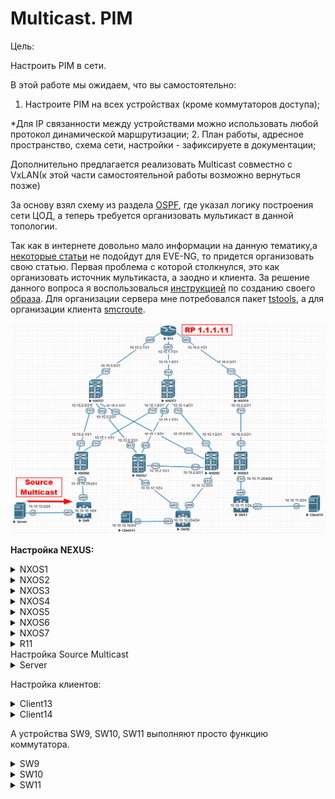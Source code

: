 # Multicast. PIM

Цель:

Настроить PIM в сети.

В этой работе мы ожидаем, что вы самостоятельно:

1. Настроите PIM на всех устройствах (кроме коммутаторов доступа);

  *Для IP связанности между устройствами можно использовать любой протокол динамической маршрутизации; 2. План работы, адресное пространство, схема сети, настройки - зафиксируете в документации;

Дополнительно предлагается реализовать Multicast совместно с VxLAN(к этой части самостоятельной работы возможно вернуться позже)



За основу взял схему из раздела [OSPF](https://github.com/NickelFace/OTUS-Network-Architect/blob/main/2.Overlay_OSPF/Home_Work.md), где указал логику построения сети ЦОД, а  теперь требуется организовать  мультикаст в данной топологии.

Так как в интернете довольно мало информации на данную тематику,а [некоторые статьи](https://linkmeup.ru/blog/1204/)  не подойдут для EVE-NG, то придется организовать свою статью. Первая проблема с которой столкнулся, это как организовать источник мультикаста, а заодно и клиента. За решение данного вопроса я воспользовалься [инструкцией](https://www.eve-ng.net/index.php/documentation/howtos/howto-save-your-settings-to-be-as-default-on-qemu-node/) по созданию своего [образа](https://disk.yandex.ru/d/_UKl3leYfNVqGA). Для организации сервера мне потребовался пакет [tstools](https://onstartup.ru/utility/tstools/), а для организации клиента [smcroute](https://onstartup.ru/set/smcroute/). 



![](./img/Schema1.png)

**Настройка NEXUS:**

 <details>
<summary>NXOS1</summary>
<pre><code>
conf t
! 
hostname NX1
feature ospf
feature pim
!
ip pim rp-address 1.1.1.11
!
router ospf 1
  router-id 1.1.1.1
  passive-interface default
!
interface Ethernet1/1
  no switchport
  medium p2p
  ip unnumbered loopback0
  ip ospf authentication-key 3 OTUS
  ip ospf network point-to-point
  no ip ospf passive-interface
  ip router ospf 1 area 0.0.0.1
  ip pim sparse-mode
  no shutdown
!
interface Ethernet1/2
  no switchport
  ip address 10.10.11.254/24
  ip ospf passive-interface
  ip router ospf 1 area 0.0.0.1
  ip pim sparse-mode
  no shutdown
!
interface loopback0
  ip address 1.1.1.1/24
  ip router ospf 1 area 0.0.0.1
!
end
copy run star 
</code></pre>
</details>

<details>
<summary>NXOS2</summary>
<pre><code>
conf t
!
hostname NX2
feature ospf
feature pim
!
ip pim rp-address 1.1.1.11
!
router ospf 1
  router-id 1.1.1.2
  passive-interface default
!
interface Ethernet1/1
  no switchport
  medium p2p
  ip unnumbered loopback0
  ip ospf authentication-key 3 OTUS
  ip ospf network point-to-point
  no ip ospf passive-interface
  ip router ospf 1 area 0.0.0.0
  ip pim sparse-mode
  no shutdown
!
interface Ethernet1/2
  no switchport
  medium p2p
  ip unnumbered loopback0
  ip ospf authentication-key 3 OTUS
  ip ospf network point-to-point
  no ip ospf passive-interface
  ip router ospf 1 area 0.0.0.0
  ip pim sparse-mode
  no shutdown
!
interface Ethernet1/3
  no switchport
  medium p2p
  ip unnumbered loopback0
  ip ospf authentication-key 3 OTUS
  ip ospf network point-to-point
  no ip ospf passive-interface
  ip router ospf 1 area 0.0.0.0
  ip pim sparse-mode
  no shutdown
!
interface Ethernet1/4
  no switchport
  ip address 10.15.0.6/31
  ip ospf authentication-key 3 OTUS
  ip ospf network point-to-point
  no ip ospf passive-interface
  ip router ospf 1 area 0.0.0.0
  ip pim sparse-mode
  no shutdown
!
interface loopback0
  ip address 1.1.1.2/24
  ip router ospf 1 area 0.0.0.0
!
end
copy run star
</code></pre>
</details>

<details>
  <summary>NXOS3</summary>
<pre><code>
 conf t
!
hostname NX3
feature ospf
feature pim
!
ip pim rp-address 1.1.1.11
!
router ospf 1
  router-id 1.1.1.3
  passive-interface default
!
interface Ethernet1/1
  no switchport
  medium p2p
  ip unnumbered loopback0
  ip ospf authentication-key 3 OTUS
  ip ospf network point-to-point
  no ip ospf passive-interface
  ip router ospf 1 area 0.0.0.0
  ip pim sparse-mode
  no shutdown
!
interface Ethernet1/2
  no switchport
  medium p2p
  ip unnumbered loopback0
  ip ospf authentication-key 3 OTUS
  ip ospf network point-to-point
  no ip ospf passive-interface
  ip router ospf 1 area 0.0.0.0
  ip pim sparse-mode
  no shutdown
!
interface Ethernet1/3
  no switchport
  medium p2p
  ip unnumbered loopback0
  ip ospf authentication-key 3 OTUS
  ip ospf network point-to-point
  no ip ospf passive-interface
  ip router ospf 1 area 0.0.0.0
  ip pim sparse-mode
  no shutdown
!
interface Ethernet1/4
  no switchport
  ip address 10.15.1.6/31
  ip ospf authentication-key 3 OTUS
  ip ospf network point-to-point
  no ip ospf passive-interface
  ip router ospf 1 area 0.0.0.0
  ip pim sparse-mode
  no shutdown
!
interface loopback0
  ip address 1.1.1.3/24
  ip router ospf 1 area 0.0.0.0
!
end
copy run star
</code></pre>
</details>

<details>
  <summary>NXOS4</summary>
<pre><code>
conf t
!
hostname NX4
feature ospf
feature pim
!
ip pim rp-address 1.1.1.11
!
router ospf 1
  router-id 1.1.1.4
  passive-interface default
!
interface Ethernet1/1
  no switchport
  medium p2p
  ip unnumbered loopback0
  ip ospf authentication-key 3 OTUS
  ip ospf network point-to-point
  no ip ospf passive-interface
  ip router ospf 1 area 0.0.0.1
  ip pim sparse-mode
  no shutdown
!
interface Ethernet1/2
  no switchport
  ip address 10.16.0.0/31
  ip ospf authentication-key 3 OTUS
  ip ospf network point-to-point
  no ip ospf passive-interface
  ip router ospf 1 area 0.0.0.1
  ip pim sparse-mode
  no shutdown
!
interface loopback0
  ip address 1.1.1.4/24
  ip router ospf 1 area 0.0.0.1
!
end
copy run star
</code></pre>
</details>

<details>
<summary>NXOS5</summary>
<pre><code>
conf t
!
feature ospf
feature pim
!
ip pim rp-address 1.1.1.11
!
hostname NX5
!
router ospf 1
  router-id 1.1.1.5
  passive-interface default
!
interface Ethernet1/1
  no switchport
  medium p2p
  ip unnumbered loopback0
  ip ospf authentication-key 3 OTUS
  ip ospf network point-to-point
  no ip ospf passive-interface
  ip router ospf 1 area 0.0.0.0
  ip pim sparse-mode
  no shutdown
!
interface Ethernet1/2
  no switchport
  medium p2p
  ip unnumbered loopback0
  ip ospf authentication-key 3 OTUS
  ip ospf network point-to-point
  no ip ospf passive-interface
  ip router ospf 1 area 0.0.0.0
  ip pim sparse-mode
  no shutdown
!
interface Ethernet1/3
  no switchport
  ip address 10.10.12.2/24
  ip router ospf 1 area 0.0.0.0
  ip pim sparse-mode
  ip pim dr-priority 1000
  no shutdown
!
interface Ethernet1/4
  no switchport
  medium p2p
  ip unnumbered loopback0
  ip ospf authentication-key 3 OTUS
  ip ospf network point-to-point
  no ip ospf passive-interface
  ip router ospf 1 area 0.0.0.0
  ip pim sparse-mode
  no shutdown
!
interface loopback0
  ip address 1.1.1.5/24
  ip router ospf 1 area 0.0.0.0
!
end
copy run star
 </code></pre>
</details>

<details>
<summary>NXOS6</summary>
<pre><code>
conf t
!
feature ospf
feature pim
!
ip pim rp-address 1.1.1.11
!
hostname NX6
!
router ospf 1
  router-id 1.1.1.6
  passive-interface default
!
interface Ethernet1/1
  no switchport
  medium p2p
  ip unnumbered loopback0
  ip ospf authentication-key 3 OTUS
  ip ospf network point-to-point
  no ip ospf passive-interface
  ip router ospf 1 area 0.0.0.0
  ip pim sparse-mode
  no shutdown
!
interface Ethernet1/2
  no switchport
  medium p2p
  ip unnumbered loopback0
  ip ospf authentication-key 3 OTUS
  ip ospf network point-to-point
  no ip ospf passive-interface
  ip router ospf 1 area 0.0.0.0
  ip pim sparse-mode
  no shutdown
!
interface Ethernet1/3
  no switchport
  ip address 10.10.10.254/24
  ip router ospf 1 area 0.0.0.0
  ip pim sparse-mode
  no shutdown
!
interface loopback0
  ip address 1.1.1.6/24
  ip router ospf 1 area 0.0.0.0
!
end
copy run star
 </code></pre>
</details>

<details>
<summary>NXOS7</summary>
<pre><code>
conf t
!
hostname NX7
!
feature ospf
feature pim
!
ip pim rp-address 1.1.1.11
!
router ospf 1
  router-id 1.1.1.7
  passive-interface default
!
interface Ethernet1/1
  no switchport
  medium p2p
  ip unnumbered loopback0
  ip ospf authentication-key 3 OTUS
  ip ospf network point-to-point
  no ip ospf passive-interface
  ip router ospf 1 area 0.0.0.0
  ip pim sparse-mode
  no shutdown
!
interface Ethernet1/2
  no switchport
  medium p2p
  ip unnumbered loopback0
  ip ospf authentication-key 3 OTUS
  ip ospf network point-to-point
  no ip ospf passive-interface
  ip router ospf 1 area 0.0.0.0
  ip pim sparse-mode
  no shutdown
!
interface Ethernet1/3
  no switchport
  medium p2p
  ip unnumbered loopback0
  ip ospf authentication-key 3 OTUS
  ip ospf network point-to-point
  no ip ospf passive-interface
  ip router ospf 1 area 0.0.0.0
  ip pim sparse-mode
  no shutdown
!
interface Ethernet1/4
  no switchport
  ip address 10.10.12.1/24
  ip router ospf 1 area 0.0.0.0
  ip pim sparse-mode
  no shutdown
!
interface loopback0
  ip address 1.1.1.7/24
  ip router ospf 1 area 0.0.0.0
!
end
copy run star
</code></pre>
</details>

<details>
<summary>R11</summary>
<pre><code>
enable
configure terminal
!
hostname R11
line con 0
exec-t 0 0
exit
no ip domain loo
!
router ospf 1
router-id 1.1.1.11
!
interface Ethernet0/0
 ip address 10.15.0.7 255.255.255.254
 ip pim sparse-mode
 ip ospf authentication-key OTUS
 ip ospf network point-to-point
 ip ospf 1 area 0
!
interface Ethernet0/1
 ip address 10.15.1.7 255.255.255.254
 ip pim sparse-mode
 ip ospf authentication-key OTUS
 ip ospf network point-to-point
 ip ospf 1 area 0
!
interface Ethernet0/2
 ip address 10.16.0.1 255.255.255.254
 ip pim sparse-mode
 ip ospf authentication-key OTUS
 ip ospf network point-to-point
 ip ospf 1 area 1
!
interface Loopback0
 ip address 1.1.1.11 255.255.255.0
 ip pim sparse-mode
 ip ospf 1 area 0
!
ip multicast-routing 
ip pim rp-address 1.1.1.11
! 
end
wr
</code></pre>
</details>
Настройка Source Multicast

<details>
<summary>Server</summary>
cat /etc/network/interfaces/
<pre><code>
auto ens3
iface ens3  inet static
        address 10.10.10.2
        netmask 255.255.255.0
        gateway 10.10.10.1
</code></pre>
Запуск источника выполняется командой:
<code> 
tsplay ./video.ts 239.0.0.100:1234 -loop -i 10.10.10.2 &
</code>
</details>

Настройка клиентов:

<details>
<summary>Client13</summary>
cat /etc/network/interfaces/
<pre><code>
auto ens3
iface ens3 inet static
        address 10.10.12.10
        netmask 255.255.255.0
        gateway 10.10.12.254
</code></pre>
Запуск подписки на мультикаст рассылку выполняется командой:
<code> 
smcroute -j ens3 239.0.0.100
</code>
</details>

<details>
<summary>Client14</summary>
cat /etc/network/interfaces/
<pre><code>
auto ens3
iface ens3 inet static
        address 10.10.11.1
        netmask 255.255.255.0
        gateway 10.10.11.254
</code></pre>
Запуск подписки на мультикаст рассылку выполняется командой:
<code> 
smcroute -j ens3 239.0.0.100
</code>
</details>

А устройства SW9, SW10, SW11 выполняют просто функцию коммутатора.

<details>
<summary>SW9</summary>
<pre><code>
enable
configure terminal
!
ip multicast-routing 
!
no ip igmp snooping vlan 100
!
hostname SW9
line con 0
exec-t 0 0
exit
no ip domain loo
!
interface Ethernet0/0
 switchport access vlan 100
 switchport mode access
 spanning-tree bpdufilter enable
!
interface Ethernet0/1
 switchport access vlan 100
 switchport mode access
 spanning-tree bpdufilter enable
!
interface Vlan100
 ip address 10.10.10.1 255.255.255.0
 ip pim sparse-mode
!
ip route 0.0.0.0 0.0.0.0 10.10.10.254
end
wr
</code></pre>
</details> 

<details>
<summary>SW10</summary>
<pre><code>
enable
configure terminal
!
hostname SW10
line con 0
exec-t 0 0
exit
no ip domain loo
interface Ethernet0/0
 switchport access vlan 100
 switchport mode access
 duplex full
!
interface Ethernet0/1
 switchport access vlan 100
 switchport mode access
 duplex full
!
interface Ethernet0/2
 switchport access vlan 100
 switchport mode access
 duplex full
!
interface Vlan100
 ip address 10.10.12.254 255.255.255.0
 ip pim sparse-mode
!
ip sla 1
 icmp-echo 10.10.12.2 source-interface Vlan100
 frequency 10
ip sla schedule 1 life forever start-time now
!
ip route 0.0.0.0 0.0.0.0 10.10.12.2 track 1
ip route 0.0.0.0 0.0.0.0 10.10.12.1
!
end
wr
</code></pre>
</details> 

<details>
<summary>SW11</summary>
<pre><code>
enable
configure terminal
!
ip multicast-routing
!
hostname SW11
line con 0
exec-t 0 0
exit
no ip domain loo
!
interface Ethernet0/0
 switchport access vlan 100
 switchport mode access
 duplex full
 spanning-tree bpdufilter enable
!
interface Ethernet0/1
 switchport access vlan 100
 switchport mode access
 duplex full
 spanning-tree bpdufilter enable
!         
interface Vlan100
 ip address 10.10.11.1 255.255.255.0
 ip pim sparse-mode
!
ip route 0.0.0.0 0.0.0.0 10.10.11.254
!
end
wr
</code></pre>
</details> 

